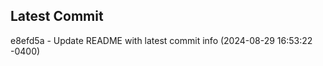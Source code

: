 
## Latest Commit
e8efd5a - Update README with latest commit info (2024-08-29 16:53:22 -0400) <Yunxi-Zhou>

